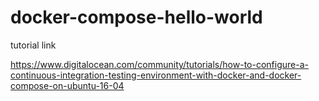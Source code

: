 # docker-compose-hello-world
tutorial link

https://www.digitalocean.com/community/tutorials/how-to-configure-a-continuous-integration-testing-environment-with-docker-and-docker-compose-on-ubuntu-16-04
